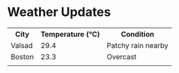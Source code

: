 # Weather Updates

<!-- WEATHER-UPDATE-START -->
<table><tr><th>City</th><th>Temperature (°C)</th><th>Condition</th></tr><tr><td>Valsad</td><td>29.4</td><td>Patchy rain nearby</td></tr><tr><td>Boston</td><td>23.3</td><td>Overcast</td></tr><tr><td></td><td></td><td></td></tr></table>
<!-- WEATHER-UPDATE-END -->
